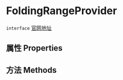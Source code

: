 # FoldingRangeProvider
`interface` [官网地址](https://microsoft.github.io/monaco-editor/docs.html#interfaces/languages.FoldingRangeProvider.html)
## 属性 Properties
## 方法 Methods

